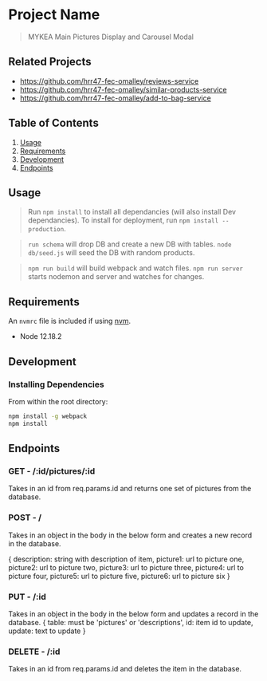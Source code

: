 # Project Name

> MYKEA Main Pictures Display and Carousel Modal

## Related Projects

  - https://github.com/hrr47-fec-omalley/reviews-service
  - https://github.com/hrr47-fec-omalley/similar-products-service
  - https://github.com/hrr47-fec-omalley/add-to-bag-service

## Table of Contents

1. [Usage](#Usage)
2. [Requirements](#requirements)
3. [Development](#development)
4. [Endpoints](#endpoints)

## Usage

> Run `npm install` to install all dependancies (will also install Dev dependancies). To install for deployment, run `npm install --production`.

> `run schema` will drop DB and create a new DB with tables.
> `node db/seed.js` will seed the DB with random products.

> `npm run build` will build webpack and watch files.
> `npm run server` starts nodemon and server and watches for changes.

## Requirements

An `nvmrc` file is included if using [nvm](https://github.com/creationix/nvm).

- Node 12.18.2

## Development

### Installing Dependencies

From within the root directory:

```sh
npm install -g webpack
npm install
```

## Endpoints

### GET - /:id/pictures/:id
Takes in an id from req.params.id and returns one set of pictures from the database.

### POST - /
Takes in an object in the body in the below form and creates a new record in the database.

{
  description: string with description of item,
  picture1: url to picture one,
  picture2: url to picture two,
  picture3: url to picture three,
  picture4: url to picture four,
  picture5: url to picture five,
  picture6: url to picture six
}

### PUT - /:id
Takes in an object in the body in the below form and updates a record in the database.
{
  table: must be 'pictures' or 'descriptions',
  id: item id to update,
  update: text to update
}

### DELETE - /:id
Takes in an id from req.params.id and deletes the item in the database.
